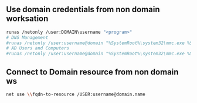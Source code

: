 ## Use domain credentials from non domain worksation

```sh
runas /netonly /user:DOMAIN\username "<program>"
# DNS Management
#runas /netonly /user:username@domain "%SystemRoot%\system32\mmc.exe %SystemRoot%\system32\dnsmgmt.msc"
# AD Users and Computers
#runas /netonly /user:username@domain "%SystemRoot%\system32\mmc.exe %SystemRoot%\system32\dsa.msc"
```

## Connect to Domain resource from non domain ws

```sh
net use \\fqdn-to-resource /USER:username@domain.name
```